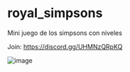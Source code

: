 # royal_simpsons
Mini juego de los simpsons con niveles


Join: https://discord.gg/UHMNzQRpKQ

![image](https://cdn.discordapp.com/attachments/911746549896339506/972629476099887174/unknown.png)
